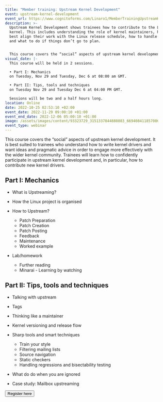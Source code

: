 ```yaml
---
title: "Member training: Upstream Kernel Development"
event: upstream-kernel-development
event_url: https://www.cognitoforms.com/Linaro1/MemberTrainingUpstreamKernelDevelopment
description: >-
  Upstream Kernel Development shows trainees how to contribute to the Linux
  kernel. This includes understanding the role of kernel maintainers, how to
  best align their work with the Linux release schedule, how to handle feedback
  and what to do if things don’t go to plan.


  This course covers the “social” aspects of upstream kernel development. It is best suited to trainees who understand how to write kernel drivers and want ideas and pragmatic advice in order to engage more effectively with the wider kernel community. Trainees will learn how to confidently participate in upstream kernel development and, in particular, how to contribute new kernel drivers.
visual_date: |-
  This course will be held in 2 sessions. 

  • Part I: Mechanics  
  on Tuesday, Nov 29 and Tuesday, Dec 6 at 08:00 am GMT. 

  • Part II: Tips, tools and techniques  
  on Tuesday Nov 29 and Tuesday Dec 6 at 04:00 PM GMT. 

  Sessions will be two and a half hours long.
location: Online
date: 2022-10-25 02:53:10 +02:00
event_date: 2022-11-29 09:00:10 +01:00
event_end_date: 2022-12-06 05:00:10 +01:00
image: /assets/images/content/93323729_3151337844888083_6694084118570860544_n.jpg
event_type: webinar
---
```

This course covers the “social” aspects of upstream kernel development. It is best suited to trainees who understand how to write kernel drivers and want ideas and pragmatic advice in order to engage more effectively with the wider kernel community. Trainees will learn how to confidently participate in upstream kernel development and, in particular, how to contribute new kernel drivers.

## Part I: Mechanics

* What is Upstreaming?
* How the Linux project is organised
* How to Upstream?

  * Patch Preparation 
  * Patch Creation
  * Patch Posting
  * Feedback
  * Maintenance
  * Worked example
* Lab/homework

  * Further reading
  * Minarai - Learning by watching

## Part II: Tips, tools and techniques

* Talking with upstream
* Tags
* Thinking like a maintainer
* Kernel versioning and release flow
* Sharp tools and smart techniques

  * Train your style
  * Filtering mailing lists
  * Source navigation
  * Static checkers
  * Handling regressions and bisectability testing
* What do do when you are ignored
* Case study: Mailbox upstreaming 

<form action="https://www.cognitoforms.com/Linaro1/MemberTrainingUpstreamKernelDevelopment">

<button type="submit">Register here</button>

</form>